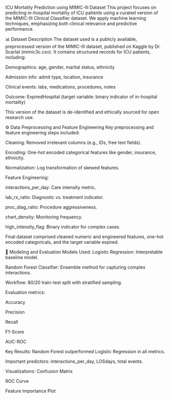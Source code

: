 ICU Mortality Prediction using MIMIC-III Dataset
This project focuses on predicting in-hospital mortality of ICU patients using a curated version of the MIMIC-III Clinical Classifier dataset. We apply machine learning techniques, emphasizing both clinical relevance and predictive performance.

📊 Dataset Description
The dataset used is a publicly available, preprocessed version of the MIMIC-III dataset, published on Kaggle by Dr. Scarlat (mimic3c.csv). It contains structured records for ICU patients, including:

Demographics: age, gender, marital status, ethnicity

Admission info: admit type, location, insurance

Clinical events: labs, medications, procedures, notes

Outcome: ExpiredHospital (target variable: binary indicator of in-hospital mortality)

This version of the dataset is de-identified and ethically sourced for open research use.

⚙️ Data Preprocessing and Feature Engineering
Key preprocessing and feature engineering steps included:

Cleaning: Removed irrelevant columns (e.g., IDs, free text fields).

Encoding: One-hot encoded categorical features like gender, insurance, ethnicity.

Normalization: Log transformation of skewed features.

Feature Engineering:

interactions_per_day: Care intensity metric.

lab_rx_ratio: Diagnostic vs. treatment indicator.

proc_diag_ratio: Procedure aggressiveness.

chart_density: Monitoring frequency.

high_intensity_flag: Binary indicator for complex cases.

Final dataset comprised cleaned numeric and engineered features, one-hot encoded categoricals, and the target variable expired.

🤖 Modeling and Evaluation
Models Used:
Logistic Regression: Interpretable baseline model.

Random Forest Classifier: Ensemble method for capturing complex interactions.

Workflow:
80/20 train-test split with stratified sampling.

Evaluation metrics:

Accuracy

Precision

Recall

F1-Score

AUC-ROC

Key Results:
Random Forest outperformed Logistic Regression in all metrics.

Important predictors: interactions_per_day, LOSdays, total events.

Visualizations:
Confusion Matrix

ROC Curve

Feature Importance Plot


